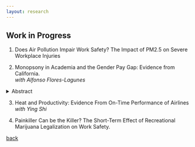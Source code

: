 ```yaml
---
layout: research
---
```


## Work in Progress

1. Does Air Pollution Impair Work Safety? The Impact of PM2.5 on Severe Workplace Injuries

2. Monopsony in Academia and the Gender Pay Gap: Evidence from California.   
*with Alfonso Flores-Lagunes*
<details>
	<summary>Abstract</summary>
	We investigate the existence of monopsony power in a highly-skilled labor market given by tenure-ranked faculty in public research universities in California, analyze differences in monopsony power by gender, and relate them to the observed gender pay gap. We collect and use publicly-available information of faculty salaries in the University of California system and merge it with information obtained online on faculty characteristics, career trajectories, and research productivity indicators. We infer the university-level labor supply elasticity by estimating the elasticity of separation. To deal with the endogeneity of the salary in the separation equation, we employ instrumental variables exploiting exogenous variation in salaries driven by changes in school revenues and salary scales. We find evidence of monopsony power: the "exploitation rate", a common measure of monopsony power, is conservatively estimated at about 7% for tenure-track faculty. Full professors experience a higher rate of monopsony power than associate and assistant professors. Lastly, while the estimated monopsony power is not found to differ by gender for assistant and associate professors, it does so for full professors, with women facing a higher exploitation rate relative to males.

</details>

3. Heat and Productivity: Evidence From On-Time Performance of Airlines *with Ying Shi*

4. Painkiller Can be the Killer? The Short-Term Effect of Recreational Marijuana Legalization on Work Safety.


[back](./)

